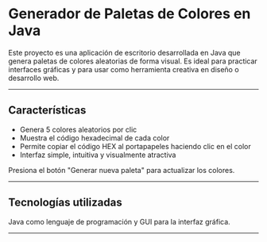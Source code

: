 # Generador de Paletas de Colores en Java

Este proyecto es una aplicación de escritorio desarrollada en Java que genera paletas de colores aleatorias de forma visual. Es ideal para practicar interfaces gráficas y para usar como herramienta creativa en diseño o desarrollo web.

---

## Características

- Genera 5 colores aleatorios por clic
- Muestra el código hexadecimal de cada color
- Permite copiar el código HEX al portapapeles haciendo clic en el color
- Interfaz simple, intuitiva y visualmente atractiva

Presiona el botón "Generar nueva paleta" para actualizar los colores.

---

## Tecnologías utilizadas

Java como lenguaje de programación y GUI para la interfaz gráfica. 

---


